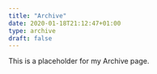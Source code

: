 ```yaml
---
title: "Archive"
date: 2020-01-18T21:12:47+01:00
type: archive
draft: false
---
```


This is a placeholder for my Archive page.